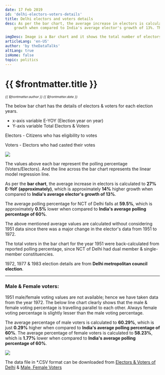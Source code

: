 ```yaml
---
date: 17 Feb 2019
id: 'delhi-electors-voters-details'
title: Delhi electors and voters details
desc: As per the bar chart, the average increase in electors is calculated to 27% E-YoY (approximately), which is approximately 14% higher
    growth when compared to India's average elector's growth of 13%. The average polling percentage for NCT of Delhi falls at 59.5%, which is approximately **0.5%** lower when compared to

imgDesc: Image is a Bar chart and it shows the total number of electors & voters for each election years of Delhi 
articleLang: 'en-US'
author: 'by theDataTalks'
altLang: true
isHome: false
topic: politics
---
```


<altLang />

# {{ $frontmatter.title }}
<i style="font-size: 0.75em;"> {{ $frontmatter.author }} {{ $frontmatter.date }} </i>

The below bar chart has the details of electors & voters for each
election years.

-   x-axis variable E-YOY (Election year on year)
-   Y-axis variable Total Electors & Voters

Electors - Citizens who has eligibility to votes

Voters - Electors who had casted their votes

![](/img/politics/delhi-electors-voters-details/figure-markdown/img1.png)

The values above each bar represent the polling percentage
(Voters/Electors). And the line across the bar chart represents the
linear model regression line.

As per the **bar chart**, the average increase in electors is calculated
to **27% E-YoY (approximately)**, which is approximately **14%** higher
growth when compared to **India's average elector's growth of 13%**.

The average polling percentage for NCT of Delhi falls at **59.5%**,
which is approximately **0.5%** lower when compared to **India's average
polling percentage of 60%**.

The above mentioned average values are calculated without considering
1951 data since there was a major change in the elector's data from 1951 to
1972.

The total voters in the bar chart for the year 1951 were back-calculated
from reported polling percentage, since NCT of Delhi had dual member &
single-member constituencies.

1972, 1977 & 1983 election details are from **Delhi metropolitan council
election**.

------------------------------------------------------------------------

### Male & Female voters:

1951 male/female voting values are not available; hence we have taken
data from the year 1972. The below line chart clearly shows that the male
& female voting percentage is travelling parallel to each other. Always
female voting percentage is slightly lesser than the male voting percentage.

The average percentage of male voters is calculated to **60.29%**, which
is just **0.29%** higher when compared to **India's average polling percentage of 60%**. The average percentage of female voters is
calculated to **58.23%**, which is **1.77%** lower when compared to
**India's average polling percentage of 60%**.

![](/img/politics/delhi-electors-voters-details/figure-markdown/img2.png)

The data file in \*.CSV format can be downloaded from [Electors & Voters of Delhi](https://thedatatalks.in/datas/politics/delhi-electors.csv) & [Male, Female Voters](https://thedatatalks.in/datas/politics/delhi-male-female-electors.csv)

<style>

</style>